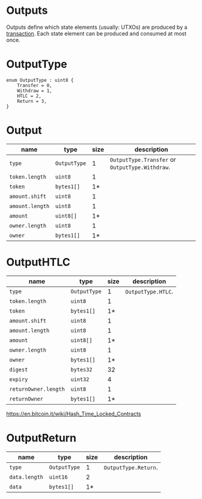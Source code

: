 Outputs
===

Outputs define which state elements (usually: UTXOs) are produced by a [transaction](./Transactions.md). Each state element can be produced and consumed at most once.

# OutputType

```
enum OutputType : uint8 {
    Transfer = 0,
    Withdraw = 1,
    HTLC = 2,
    Return = 3,
}
```

# Output

| name            | type         | size | description                                     |
| --------------- | ------------ | ---- | ----------------------------------------------- |
| `type`          | `OutputType` | 1    | `OutputType.Transfer` or `OutputType.Withdraw`. |
| `token.length`  | `uint8`      | 1    |                                                 |
| `token`         | `bytes1[]`   | 1*   |                                                 |
| `amount.shift`  | `uint8`      | 1    |                                                 |
| `amount.length` | `uint8`      | 1    |                                                 |
| `amount`        | `uint8[]`    | 1*   |                                                 |
| `owner.length`  | `uint8`      | 1    |                                                 |
| `owner`         | `bytes1[]`   | 1*   |                                                 |

# OutputHTLC

| name                 | type         | size | description        |
| -------------------- | ------------ | ---- | ------------------ |
| `type`               | `OutputType` | 1    | `OutputType.HTLC`. |
| `token.length`       | `uint8`      | 1    |                    |
| `token`              | `bytes1[]`   | 1*   |                    |
| `amount.shift`       | `uint8`      | 1    |                    |
| `amount.length`      | `uint8`      | 1    |                    |
| `amount`             | `uint8[]`    | 1*   |                    |
| `owner.length`       | `uint8`      | 1    |                    |
| `owner`              | `bytes1[]`   | 1*   |                    |
| `digest`             | `bytes32`    | 32   |                    |
| `expiry`             | `uint32`     | 4    |                    |
| `returnOwner.length` | `uint8`      | 1    |                    |
| `returnOwner`        | `bytes1[]`   | 1*   |                    |

https://en.bitcoin.it/wiki/Hash_Time_Locked_Contracts

# OutputReturn

| name          | type         | size | description          |
| ------------- | ------------ | ---- | -------------------- |
| `type`        | `OutputType` | 1    | `OutputType.Return`. |
| `data.length` | `uint16`     | 2    |                      |
| `data`        | `bytes1[]`   | 1*   |                      |


